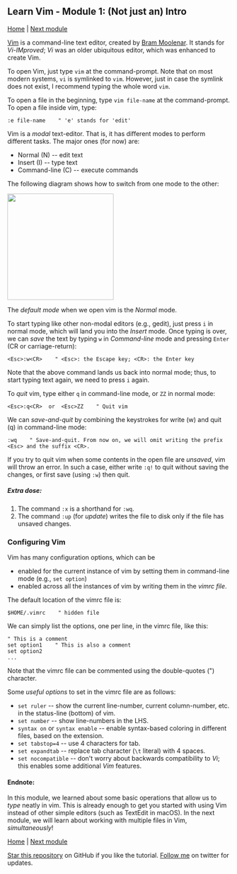 ## Learn Vim - Module 1: (Not just an) Intro

[Home](https://github.com/manasthakur/learn-vim/)  |  [Next module](module2.md)

[Vim](http://www.vim.org/) is a command-line text editor, created by [Bram Moolenar](http://www.moolenaar.net/).
It stands for _Vi-IMproved_; _Vi_ was an older ubiquitous editor, which was enhanced to create Vim.

To open Vim, just type `vim` at the command-prompt.
Note that on most modern systems, `vi` is symlinked to `vim`.
However, just in case the symlink does not exist, I recommend typing the whole word `vim`.

To open a file in the beginning, type `vim file-name` at the command-prompt.
To open a file inside vim, type:
```vim
:e file-name	" 'e' stands for 'edit'
```

Vim is a _modal_ text-editor.
That is, it has different modes to perform different tasks.
The major ones (for now) are:

* Normal (N) -- edit text
* Insert (I) -- type text
* Command-line (C) -- execute commands

The following diagram shows how to switch from one mode to the other:

<img src="../images/vim-modes.jpg" width="240px">

The _default mode_ when we open vim is the _Normal_ mode.

To start typing like other non-modal editors (e.g., gedit), just press `i` in normal mode, which will land you into the _Insert_ mode.
Once typing is over, we can _save_ the text by typing `w` in _Command-line_ mode and pressing `Enter` (CR or carriage-return):
```vim
<Esc>:w<CR>    " <Esc>: the Escape key; <CR>: the Enter key
```
Note that the above command lands us back into normal mode; thus, to start typing text again, we need to press `i` again.

To _quit_ vim, type either `q` in command-line mode, or `ZZ` in normal mode:
```vim
<Esc>:q<CR>  or  <Esc>ZZ    " Quit vim
```
We can _save-and-quit_ by combining the keystrokes for write (w) and quit (q) in command-line mode:
```vim
:wq    " Save-and-quit. From now on, we will omit writing the prefix <Esc> and the suffix <CR>.
```
If you try to quit vim when some contents in the open file are _unsaved_, vim will throw an error.
In such a case, either write `:q!` to quit without saving the changes, or first save (using `:w`) then quit.

##### Extra dose:
1. The command `:x` is a shorthand for `:wq`.
2. The command `:up` (for _update_) writes the file to disk only if the file has unsaved changes.

### Configuring Vim
Vim has many configuration options, which can be
* enabled for the current instance of vim by setting them in command-line mode (e.g., `set option`)
* enabled across all the instances of vim by writing them in the _vimrc file_.

The default location of the vimrc file is:
```
$HOME/.vimrc    " hidden file
```
We can simply list the options, one per line, in the vimrc file, like this:
```vim
" This is a comment
set option1    " This is also a comment
set option2
...
```
Note that the vimrc file can be commented using the double-quotes (") character.

Some _useful options_ to set in the vimrc file are as follows:

* `set ruler` -- show the current line-number, current column-number, etc. in the status-line (bottom) of vim.
* `set number` -- show line-numbers in the LHS.
* `syntax on` or `syntax enable` -- enable syntax-based coloring in different files, based on the extension.
* `set tabstop=4` -- use 4 characters for tab.
* `set expandtab` -- replace tab character (`\t` literal) with 4 spaces.
* `set nocompatible` -- don't worry about backwards compatibility to _Vi_; this enables some additional _Vim_ features.

#### Endnote:
In this module, we learned about some basic operations that allow us to _type_ neatly in vim.
This is already enough to get you started with using Vim instead of other simple editors (such as TextEdit in macOS).
In the next module, we will learn about working with multiple files in Vim, _simultaneously_!

[Home](https://github.com/manasthakur/learn-vim/)  |  [Next module](module2.md)

[Star this repository](https://github.com/manasthakur/learn-vim/) on GitHub if you like the tutorial.
[Follow me](https://twitter.com/manasthakur17) on twitter for updates.

